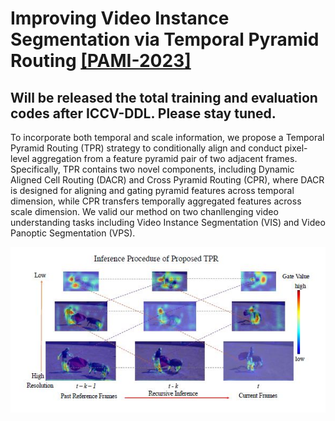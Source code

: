 
#   Improving Video Instance Segmentation via Temporal Pyramid Routing [[PAMI-2023]](https://arxiv.org/abs/2107.13155)

## Will be released the total training and evaluation codes after ICCV-DDL. Please stay tuned.

To incorporate both temporal and scale information, we propose a Temporal Pyramid Routing (TPR) strategy to conditionally
align and conduct pixel-level aggregation from a feature pyramid pair of two adjacent frames. Specifically, TPR
contains two novel components, including Dynamic Aligned Cell Routing (DACR) and Cross Pyramid Routing (CPR),
where DACR is designed for aligning and gating pyramid features across temporal dimension, while CPR transfers
temporally aggregated features across scale dimension. We valid our method on two chanllenging video understanding tasks including Video Instance Segmentation (VIS) and Video Panoptic Segmentation (VPS).


![Figure](./fig/TPR.jpg) 
 

